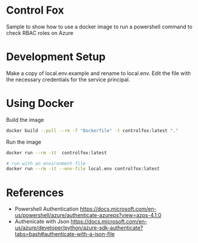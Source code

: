 # Control Fox

Sample to show how to use a docker image to run a powershell command to check RBAC roles on Azure

# Development Setup

Make a copy of local.env.example and rename to local.env. Edit the file with the necessary credentials for the service principal.

# Using Docker 

Build the image

```bash
docker build --pull --rm -f "Dockerfile" -t controlfox:latest "." 
```

Run the image

```bash
docker run --rm -it  controlfox:latest

# run with an environment file
docker run --rm -it --env-file local.env controlfox:latest
```

# References

- Powershell Authentication https://docs.microsoft.com/en-us/powershell/azure/authenticate-azureps?view=azps-4.1.0
- Authenicate with Json https://docs.microsoft.com/en-us/azure/developer/python/azure-sdk-authenticate?tabs=bash#authenticate-with-a-json-file